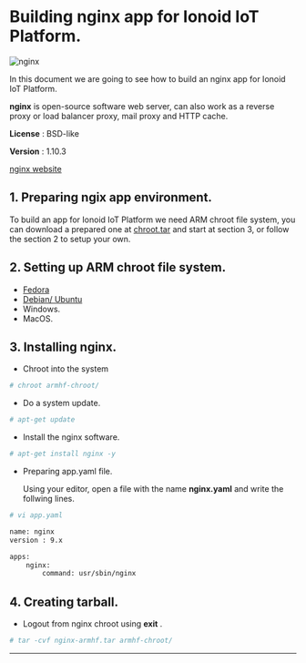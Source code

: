 # Building nginx app for Ionoid IoT Platform.

![nginx](https://github.com/opendevices/iot.doc/blob/master/apps/build/img/nginx.svg)

In this document we are going to see how to build an nginx  app for Ionoid IoT Platform.

**nginx**  is open-source software  web server, can also work as a reverse proxy or load balancer proxy,
mail proxy and HTTP cache.

**License** : BSD-like

**Version** : 1.10.3

[nginx website](https://www.nginx.com/)


## 1. Preparing ngix app environment.

To build an app for Ionoid IoT Platform we need ARM chroot file system, you can download a prepared one at [chroot.tar]( https://storage.cloud.google.com/public.opendevices.io/chroot.tar)
and start at section 3, or follow the section 2 to setup your own.


## 2. Setting up  ARM chroot file system.

   - [Fedora](https://github.com/opendevices/iot.doc/blob/master/apps/build/build_on_fedora_linux.rst)
   - [Debian/ Ubuntu](https://github.com/opendevices/iot.doc/blob/master/apps/build/build_on_debian_linux.rst)
   - Windows.
   - MacOS.



## 3. Installing nginx.

- Chroot into the system

```bash
# chroot armhf-chroot/

```
- Do a system update.

```bash
# apt-get update

```

- Install the nginx software.

```bash
# apt-get install nginx -y

```

- Preparing app.yaml file.

  Using your editor, open a file with the name **nginx.yaml** and write the follwing lines.

```bash
# vi app.yaml
```


```bash
name: nginx
version : 9.x

apps:
	nginx:
		command: usr/sbin/nginx
```


## 4.  Creating tarball.

- Logout from nginx chroot using **exit** .

```bash
# tar -cvf nginx-armhf.tar armhf-chroot/
```

---

